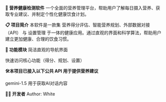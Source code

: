 **🥗 营养健康检测软件**
一个全面的营养管理平台，帮助用户了解每日摄入营养、获取专业建议、并制定个性化健康饮食计划。

**📋 项目简介**
本软件是一款集 营养得分评估、智能营养规划、外部数据对接（API） 与 设置管理 于一体的健康应用。通过直观的界面和科学算法，帮助用户建立更加健康、合理的饮食习惯。

**📌 功能模块**
简洁直观的导航界面

快速访问核心功能（得分、规划、设置）

**🛠️本项目已接入以下公共 API 用于提供营养建议**

gemini-1.5 用于获取AI对话内容

**🙋‍♂️ 开发者**
Author: White

